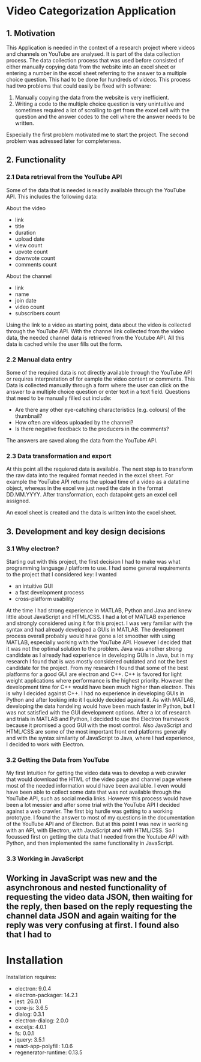 # Video Categorization Application

## 1. Motivation

This Application is needed in the context of a research project where videos and channels on YouTube are analysed. 
It is part of the data collection process.
The data collection process that was used before consisted of either manually copying data from the website into an excel sheet or entering a number in the excel sheet referring to the answer to a multiple choice question.
This had to be done for hundreds of videos.
This process had two problems that could easily be fixed with software:

1. Manually copying the data from the website is very inefficient.
2. Writing a code to the multiple choice question is very unintuitive and sometimes required a lot of scrolling to get from the excel cell with the question and the answer codes to the cell where the answer needs to be written. 

Especially the first problem motivated me to start the project. The second problem was adressed later for completeness.


## 2. Functionality

### 2.1 Data retrieval from the YouTube API

Some of the data that is needed is readily available through the YouTube API. This includes the following data:

About the video
- link
- title
- duration
- upload date
- view count
- upvote count
- downvote count
- comments count

About the channel
- link
- name
- join date
- video count
- subscribers count

Using the link to a video as starting point, data about the video is collected through the YouTube API.
With the channel link collected from the video data, the needed channel data is retrieved from the Youtube API.
All this data is cached while the user fills out the form.

### 2.2 Manual data entry

Some of the required data is not directly available through the YouTube API or requires interpretation of for eample the video content or comments. This Data is collected manually through a form where the user can click on the answer to a multiple choice question or enter text in a text field. 
Questions that need to be manually filled out include:

- Are there any other eye-catching characteristics (e.g. colours) of the thumbnail?
- How often are videos uploaded by the channel?
- Is there negative feedback to the producers in the comments?

The answers are saved along the data from the YouTube API.

### 2.3 Data transformation and export

At this point all the requiered data is available. The next step is to transform the raw data into the required format needed in the excel sheet. For example the YouTube API returns the upload time of a video as a datatime object, whereas in the excel we just need the date in the format DD.MM.YYYY. After transformation, each datapoint gets an excel cell assigned.

An excel sheet is created and the data is written into the excel sheet.


## 3. Development and key design decisions

### 3.1 Why electron?
Starting out with this project, the first decision I had to make was what programming language / platform to use. I had some general requirements to the project that I considered key:
I wanted
- an intuitive GUI
- a fast development process
- cross-platform usability

At the time I had strong experience in MATLAB, Python and Java and knew little about JavaScript and HTML/CSS. 
I had a lot of MATLAB experience and strongly considered using it for this project. I was very familiar with the syntax and had already developed a GUIs in MATLAB. The development process overall probably would have gone a lot smoother with using MATLAB, especially working with the YouTube API. However I decided that it was not the optimal solution to the problem.
Java was another strong candidate as I already had experience in developing GUIs in Java, but in my research I found that is was mostly considered outdated and not the best candidate for the project.
From my research I found that some of the best platforms for a good GUI are electron and C++. C++ is favored for light weight applications where performance is the highest priority. However the development time for C++ would have been much higher than electron. This is why I decided against C++. 
I had no experience in developing GUIs in Python and after looking into it I quickly decided against it. As with MATLAB, developing the data handeling would have been much faster in Python, but I was not satisfied with the GUI development options.
After a lot of research and trials in MATLAB and Python, I decided to use the Electron framework because it promised a good GUI with the most control. Also JavaScript and HTML/CSS are some of the most important front end platforms generally and with the syntax similarity of JavaScript to Java, where I had experience, I decided to work with Electron. 

### 3.2 Getting the Data from YouTube
My first Intuition for getting the video data was to develop a web crawler that would download the HTML of the video page and channel page where most of the needed information would have been available. I even would have been able to collect some data that was not available through the YouTube API, such as social media links. However this process would have been a lot messier and after some trial with the YouTube API I decided against a web crawler.
The first big hurdle was getting to a working prototype. I found the answer to most of my questions in the documentation of the YouTube API and of Electron. But at this point I was new in working with an API, with Electron, with JavaScript and with HTML/CSS. So I focussed first on getting the data that I needed from the Youtube API with Python, and then implemented the same functionality in JavaScript.

### 3.3 Working in JavaScript
Working in JavaScript was new and the asynchronous and nested functionality of requesting the video data JSON, then waiting for the reply, then based on the reply requesting the channel data JSON and again waiting for the reply was very confusing at first. I found also that I had to
- 



# Installation

Installation requires:

- electron: 9.0.4
- electron-packager: 14.2.1
- jest: 26.0.1
- core-js: 3.6.5
- dialog: 0.3.1
- electron-dialog: 2.0.0
- exceljs: 4.0.1
- fs: 0.0.1
- jquery: 3.5.1
- react-app-polyfill: 1.0.6
- regenerator-runtime: 0.13.5

